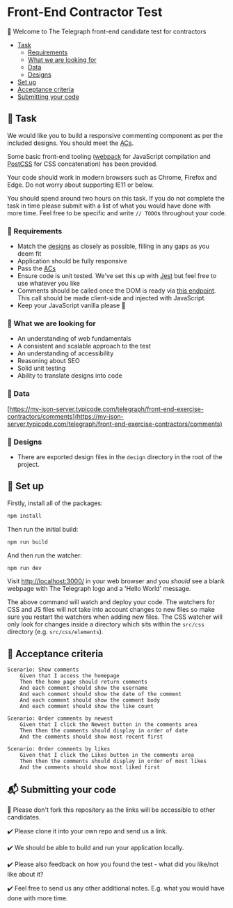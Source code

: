 # Front-End Contractor Test

:wave: Welcome to The Telegraph front-end candidate test for contractors

- [Task](#wrench-task)
	- [Requirements](#mega-requirements)
	- [What we are looking for](#mag_right-what-we-are-looking-for)
	- [Data](#open_file_folder-data)
	- [Designs](#art-designs)
- [Set up](#floppy_disk-set-up)
- [Acceptance criteria](#scroll-acceptance-criteria)
- [Submitting your code](#mailbox_with_mail-submitting-your-code)

## :wrench: Task 

We would like you to build a responsive commenting component as per the included designs. You should meet the [ACs](#scroll-acceptance-criteria).

Some basic front-end tooling ([webpack](https://webpack.js.org/) for JavaScript compilation and [PostCSS](https://postcss.org/) for CSS concatenation) has been provided.

Your code should work in modern browsers such as Chrome, Firefox and Edge. Do not worry about supporting IE11 or below.

You should spend around two hours on this task. If you do not complete the task in time please submit with a list of what you would have done with more time. Feel free to be specific and write `// TODO`s throughout your code.

### :mega: Requirements

* Match the [designs](#art-designs) as closely as possible, filling in any gaps as you deem fit
* Application should be fully responsive
* Pass the [ACs](#scroll-acceptance-criteria)
* Ensure code is unit tested. We've set this up with [Jest](https://jestjs.io/) but feel free to use whatever you like
* Comments should be called once the DOM is ready via [this endpoint](https://my-json-server.typicode.com/telegraph/front-end-exercise-contractors/comments). This call should be made client-side and injected with JavaScript.
* Keep your JavaScript vanilla please :icecream:

### :mag_right: What we are looking for

* An understanding of web fundamentals
* A consistent and scalable approach to the test
* An understanding of accessibility
* Reasoning about SEO
* Solid unit testing
* Ability to translate designs into code

### :open_file_folder: Data

[https://my-json-server.typicode.com/telegraph/front-end-exercise-contractors/comments](https://my-json-server.typicode.com/telegraph/front-end-exercise-contractors/comments)

### :art: Designs

* There are exported design files in the `design` directory in the root of the project.

## :floppy_disk: Set up

Firstly, install all of the packages:

```sh
npm install
```

Then run the initial build:

```sh
npm run build
```

And then run the watcher:

```sh
npm run dev
```

Visit [http://localhost:3000/](http://localhost:3000/) in your web browser and you *should* see a blank webpage with The Telegraph logo and a 'Hello World' message.

The above command will watch and deploy your code. The watchers for CSS and JS files will not take into account changes to new files so make sure you restart the watchers when adding new files. The CSS watcher will only look for changes inside a directory which sits within the `src/css` directory (e.g. `src/css/elements`).

## :scroll: Acceptance criteria

```
Scenario: Show comments
	Given that I access the homepage
	Then the home page should return comments
	And each comment should show the username
	And each comment should show the date of the comment
	And each comment should show the comment body
	And each comment should show the like count
```

```
Scenario: Order comments by newest
	Given that I click the Newest button in the comments area
	Then then the comments should display in order of date
	And the comments should show most recent first
```

```
Scenario: Order comments by likes
	Given that I click the Likes button in the comments area
	Then then the comments should display in order of most likes
	And the comments should show most liked first
```

## :mailbox_with_mail: Submitting your code

:no_entry_sign: Please don't fork this repository as the links will be accessible to other candidates. 

:heavy_check_mark: Please clone it into your own repo and send us a link. 

:heavy_check_mark: We should be able to build and run your application locally.

:heavy_check_mark: Please also feedback on how you found the test - what did you like/not like about it?

:heavy_check_mark: Feel free to send us any other additional notes. E.g. what you would have done with more time.
